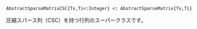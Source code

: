 ```
AbstractSparseMatrixCSC{Tv,Ti<:Integer} <: AbstractSparseMatrix{Tv,Ti}
```

圧縮スパース列（CSC）を持つ行列のスーパークラスです。
